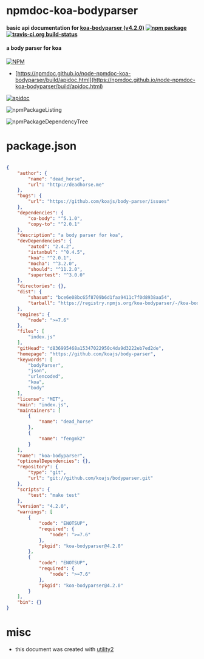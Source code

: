 # npmdoc-koa-bodyparser

#### basic api documentation for  [koa-bodyparser (v4.2.0)](https://github.com/koajs/body-parser)  [![npm package](https://img.shields.io/npm/v/npmdoc-koa-bodyparser.svg?style=flat-square)](https://www.npmjs.org/package/npmdoc-koa-bodyparser) [![travis-ci.org build-status](https://api.travis-ci.org/npmdoc/node-npmdoc-koa-bodyparser.svg)](https://travis-ci.org/npmdoc/node-npmdoc-koa-bodyparser)

#### a body parser for koa

[![NPM](https://nodei.co/npm/koa-bodyparser.png?downloads=true&downloadRank=true&stars=true)](https://www.npmjs.com/package/koa-bodyparser)

- [https://npmdoc.github.io/node-npmdoc-koa-bodyparser/build/apidoc.html](https://npmdoc.github.io/node-npmdoc-koa-bodyparser/build/apidoc.html)

[![apidoc](https://npmdoc.github.io/node-npmdoc-koa-bodyparser/build/screenCapture.buildCi.browser.%252Ftmp%252Fbuild%252Fapidoc.html.png)](https://npmdoc.github.io/node-npmdoc-koa-bodyparser/build/apidoc.html)

![npmPackageListing](https://npmdoc.github.io/node-npmdoc-koa-bodyparser/build/screenCapture.npmPackageListing.svg)

![npmPackageDependencyTree](https://npmdoc.github.io/node-npmdoc-koa-bodyparser/build/screenCapture.npmPackageDependencyTree.svg)



# package.json

```json

{
    "author": {
        "name": "dead_horse",
        "url": "http://deadhorse.me"
    },
    "bugs": {
        "url": "https://github.com/koajs/body-parser/issues"
    },
    "dependencies": {
        "co-body": "^5.1.0",
        "copy-to": "^2.0.1"
    },
    "description": "a body parser for koa",
    "devDependencies": {
        "autod": "2.4.2",
        "istanbul": "^0.4.5",
        "koa": "^2.0.1",
        "mocha": "^3.2.0",
        "should": "^11.2.0",
        "supertest": "^3.0.0"
    },
    "directories": {},
    "dist": {
        "shasum": "bce6e08bc65f8709b6d1faa9411c7f0d8938aa54",
        "tarball": "https://registry.npmjs.org/koa-bodyparser/-/koa-bodyparser-4.2.0.tgz"
    },
    "engines": {
        "node": ">=7.6"
    },
    "files": [
        "index.js"
    ],
    "gitHead": "d836995468a15347022950c4da9d3222eb7ed2de",
    "homepage": "https://github.com/koajs/body-parser",
    "keywords": [
        "bodyParser",
        "json",
        "urlencoded",
        "koa",
        "body"
    ],
    "license": "MIT",
    "main": "index.js",
    "maintainers": [
        {
            "name": "dead_horse"
        },
        {
            "name": "fengmk2"
        }
    ],
    "name": "koa-bodyparser",
    "optionalDependencies": {},
    "repository": {
        "type": "git",
        "url": "git://github.com/koajs/bodyparser.git"
    },
    "scripts": {
        "test": "make test"
    },
    "version": "4.2.0",
    "warnings": [
        {
            "code": "ENOTSUP",
            "required": {
                "node": ">=7.6"
            },
            "pkgid": "koa-bodyparser@4.2.0"
        },
        {
            "code": "ENOTSUP",
            "required": {
                "node": ">=7.6"
            },
            "pkgid": "koa-bodyparser@4.2.0"
        }
    ],
    "bin": {}
}
```



# misc
- this document was created with [utility2](https://github.com/kaizhu256/node-utility2)

